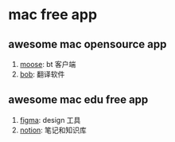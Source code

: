 # mac free app

## awesome mac opensource app

1. [moose](https://getmoose.in/): bt 客户端
2. [bob](https://github.com/ripperhe/Bob): 翻译软件


## awesome mac edu free app

1. [figma](): design 工具
2. [notion](https://notion.so): 笔记和知识库
